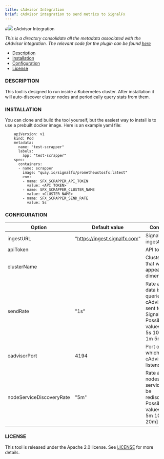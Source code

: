 ```yaml
---
title: cAdvisor Integration
brief: cAdvisor integration to send metrics to SignalFx
---
```


#![](https://github.com/signalfx/Integrations/blob/master/cadvisor/img/integrations_kubernetes.png) cAdvisor Integration   

_This is a directory consolidate all the metadata associated with the cAdvisor integration. The relevant code for the plugin can be found [here](https://github.com/signalfx/cadvisor-integration)_

- [Description](#description)
- [Installation](#installation)
- [Configuration](#configuration)
- [License](#license)

### DESCRIPTION

This tool is designed to run inside a Kubernetes cluster. After installation it will auto-discover cluster nodes and periodically query stats from them.

### INSTALLATION

You can clone and build the tool yourself, but the easiest way to install is to use a prebuilt docker image. Here is an example yaml file:

```
	apiVersion: v1
	kind: Pod
	metadata:
	  name: "test-scrapper"
	  labels:
	    app: "test-scrapper"
	spec:
	  containers:
	  - name: scrapper
	    image: "quay.io/signalfx/prometheustosfx:latest"
	    env:
	    - name: SFX_SCRAPPER_API_TOKEN
	      value: <API TOKEN>
	    - name: SFX_SCRAPPER_CLUSTER_NAME
	      value: <CLUSTER NAME>
	    - name: SFX_SCRAPPER_SEND_RATE
	      value: 5s
```

### CONFIGURATION

| Option | Default value | Comment | Env. Var. |
| ------ | ------------ | ------- | --------- |
| ingestURL | "https://ingest.signalfx.com"  | SignalFx ingest URL.|
| apiToken |   | API token. | $SFX_SCRAPPER_API_TOKEN |
| clusterName | | Cluster name that will appear as a dimension.  | $SFX_SCRAPPER_CLUSTER_NAME |
| sendRate | "1s"  | Rate at which data is queried from cAdvisor and sent to SignalFx. Possible values: [1s 5s 10s 30s 1m 5m 1h] | $SFX_SCRAPPER_SEND_RATE |
| cadvisorPort | 4194  | Port on which cAdvisor listens. | $SFX_SCRAPPER_CADVISOR_PORT |
| nodeServiceDiscoveryRate | "5m" | Rate at which nodes and services will be rediscovered. Possible values: [3m 5m 10m 15m 20m] | $SFX_SCRAPPER_NODE_SERVICE_DISCOVERY_RATE |

### LICENSE

This tool is released under the Apache 2.0 license. See [LICENSE](https://github.com/signalfx/cadvisor-integration/blob/master/LICENSE) for more details.

